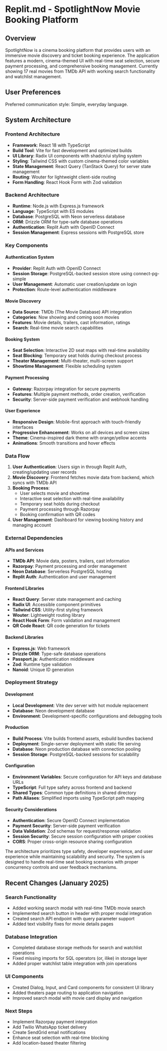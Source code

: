 # Replit.md - SpotlightNow Movie Booking Platform

## Overview

SpotlightNow is a cinema booking platform that provides users with an immersive movie discovery and ticket booking experience. The application features a modern, cinema-themed UI with real-time seat selection, secure payment processing, and comprehensive booking management. Currently showing 17 real movies from TMDb API with working search functionality and watchlist management.

## User Preferences

Preferred communication style: Simple, everyday language.

## System Architecture

### Frontend Architecture
- **Framework**: React 18 with TypeScript
- **Build Tool**: Vite for fast development and optimized builds
- **UI Library**: Radix UI components with shadcn/ui styling system
- **Styling**: Tailwind CSS with custom cinema-themed color variables
- **State Management**: React Query (TanStack Query) for server state management
- **Routing**: Wouter for lightweight client-side routing
- **Form Handling**: React Hook Form with Zod validation

### Backend Architecture
- **Runtime**: Node.js with Express.js framework
- **Language**: TypeScript with ES modules
- **Database**: PostgreSQL with Neon serverless database
- **ORM**: Drizzle ORM for type-safe database operations
- **Authentication**: Replit Auth with OpenID Connect
- **Session Management**: Express sessions with PostgreSQL store

### Key Components

#### Authentication System
- **Provider**: Replit Auth with OpenID Connect
- **Session Storage**: PostgreSQL-backed session store using connect-pg-simple
- **User Management**: Automatic user creation/update on login
- **Protection**: Route-level authentication middleware

#### Movie Discovery
- **Data Source**: TMDb (The Movie Database) API integration
- **Categories**: Now showing and coming soon movies
- **Features**: Movie details, trailers, cast information, ratings
- **Search**: Real-time movie search capabilities

#### Booking System
- **Seat Selection**: Interactive 2D seat maps with real-time availability
- **Seat Blocking**: Temporary seat holds during checkout process
- **Theater Management**: Multi-theater, multi-screen support
- **Showtime Management**: Flexible scheduling system

#### Payment Processing
- **Gateway**: Razorpay integration for secure payments
- **Features**: Multiple payment methods, order creation, verification
- **Security**: Server-side payment verification and webhook handling

#### User Experience
- **Responsive Design**: Mobile-first approach with touch-friendly interfaces
- **Progressive Enhancement**: Works on all devices and screen sizes
- **Theme**: Cinema-inspired dark theme with orange/yellow accents
- **Animations**: Smooth transitions and hover effects

### Data Flow

1. **User Authentication**: Users sign in through Replit Auth, creating/updating user records
2. **Movie Discovery**: Frontend fetches movie data from backend, which syncs with TMDb API
3. **Booking Process**: 
   - User selects movie and showtime
   - Interactive seat selection with real-time availability
   - Temporary seat holds during checkout
   - Payment processing through Razorpay
   - Booking confirmation with QR codes
4. **User Management**: Dashboard for viewing booking history and managing account

### External Dependencies

#### APIs and Services
- **TMDb API**: Movie data, posters, trailers, cast information
- **Razorpay**: Payment processing and order management
- **Neon Database**: Serverless PostgreSQL hosting
- **Replit Auth**: Authentication and user management

#### Frontend Libraries
- **React Query**: Server state management and caching
- **Radix UI**: Accessible component primitives
- **Tailwind CSS**: Utility-first styling framework
- **Wouter**: Lightweight routing library
- **React Hook Form**: Form validation and management
- **QR Code React**: QR code generation for tickets

#### Backend Libraries
- **Express.js**: Web framework
- **Drizzle ORM**: Type-safe database operations
- **Passport.js**: Authentication middleware
- **Zod**: Runtime type validation
- **Nanoid**: Unique ID generation

### Deployment Strategy

#### Development
- **Local Development**: Vite dev server with hot module replacement
- **Database**: Neon development database
- **Environment**: Development-specific configurations and debugging tools

#### Production
- **Build Process**: Vite builds frontend assets, esbuild bundles backend
- **Deployment**: Single-server deployment with static file serving
- **Database**: Neon production database with connection pooling
- **Session Storage**: PostgreSQL-backed sessions for scalability

#### Configuration
- **Environment Variables**: Secure configuration for API keys and database URLs
- **TypeScript**: Full type safety across frontend and backend
- **Shared Types**: Common type definitions in shared directory
- **Path Aliases**: Simplified imports using TypeScript path mapping

#### Security Considerations
- **Authentication**: Secure OpenID Connect implementation
- **Payment Security**: Server-side payment verification
- **Data Validation**: Zod schemas for request/response validation
- **Session Security**: Secure session configuration with proper cookies
- **CORS**: Proper cross-origin resource sharing configuration

The architecture prioritizes type safety, developer experience, and user experience while maintaining scalability and security. The system is designed to handle real-time seat booking scenarios with proper concurrency controls and user feedback mechanisms.

## Recent Changes (January 2025)

### Search Functionality
- Added working search modal with real-time TMDb movie search
- Implemented search button in header with proper modal integration
- Created search API endpoint with query parameter support
- Added text visibility fixes for movie details pages

### Database Integration
- Completed database storage methods for search and watchlist operations
- Fixed missing imports for SQL operators (or, ilike) in storage layer
- Added proper watchlist table integration with join operations

### UI Components
- Created Dialog, Input, and Card components for consistent UI library
- Added theaters page routing to application navigation
- Improved search modal with movie card display and navigation

### Next Steps
- Implement Razorpay payment integration
- Add Twilio WhatsApp ticket delivery
- Create SendGrid email notifications
- Enhance seat selection with real-time blocking
- Add location-based theater filtering